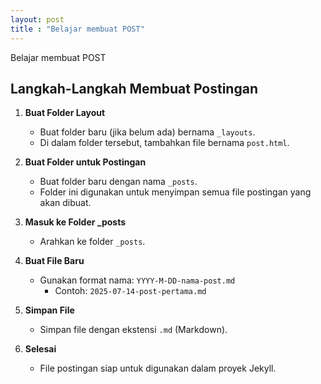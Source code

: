 ```yaml
---
layout: post
title : "Belajar membuat POST"
---
```


Belajar membuat POST


## Langkah-Langkah Membuat Postingan

1. **Buat Folder Layout**
   - Buat folder baru (jika belum ada) bernama `_layouts`.
   - Di dalam folder tersebut, tambahkan file bernama `post.html`.

2. **Buat Folder untuk Postingan**
   - Buat folder baru dengan nama `_posts`.
   - Folder ini digunakan untuk menyimpan semua file postingan yang akan dibuat.

3. **Masuk ke Folder _posts**
   - Arahkan ke folder `_posts`.

4. **Buat File Baru**
   - Gunakan format nama: `YYYY-M-DD-nama-post.md`
     - Contoh: `2025-07-14-post-pertama.md`

5. **Simpan File**
   - Simpan file dengan ekstensi `.md` (Markdown).

6. **Selesai**
   - File postingan siap untuk digunakan dalam proyek Jekyll.
